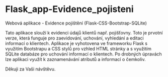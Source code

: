 # Flask_app-Evidence_pojisteni
Webová aplikace - Evidence pojištění (Flask-CSS-Bootstrap-SQLite)

Tato aplikace slouží k evidenci údajů klientů např. pojišťovny. 
Toto je prvotní verze, která funguje pro zaevidování, uchování, vyhledání a editaci informací o klientech. Aplikace je vyhotovena ve frameworku Flask s využitím Bootstrapu a CSS stylů pro vzhled HTML stránky a s využitím SQLite databáze pro uchování informací o klientech. Po drobných úpravách lze aplikaci využít k zaznamenávání atributů a informací o čemkoliv.

Děkuji za Vaši návštěvu.
